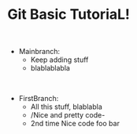 # Git Basic TutoriaL!


&nbsp;

- Mainbranch:
    - Keep adding stuff
    - blablablabla

&nbsp;


- FirstBranch:
    - All this stuff, blablabla
    - /Nice and pretty code\-
    - 2nd time Nice code foo bar
